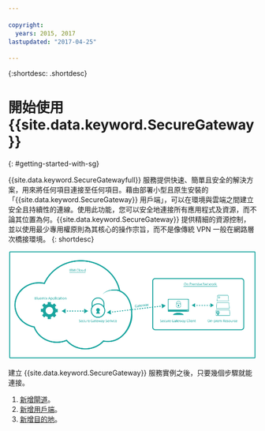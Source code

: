 ```yaml
---

copyright:
  years: 2015, 2017
lastupdated: "2017-04-25"

---
```

{:shortdesc: .shortdesc}

# 開始使用 {{site.data.keyword.SecureGateway}}
{: #getting-started-with-sg}

{{site.data.keyword.SecureGatewayfull}} 服務提供快速、簡單且安全的解決方案，用來將任何項目連接至任何項目。藉由部署小型且原生安裝的「{{site.data.keyword.SecureGateway}} 用戶端」，可以在環境與雲端之間建立安全且持續性的連線。使用此功能，您可以安全地連接所有應用程式及資源，而不論其位置為何。{{site.data.keyword.SecureGateway}} 提供精細的資源控制，並以使用最少專用權原則為其核心的操作宗旨，而不是像傳統 VPN 一般在網路層次橋接環境。
{: shortdesc}

![{{site.data.keyword.SecureGateway}} 架構](./images/diagramSGW.png?raw=true "{{site.data.keyword.SecureGateway}} 架構")

建立 {{site.data.keyword.SecureGateway}} 服務實例之後，只要幾個步驟就能連接。

1. [新增閘道](./securegateway_gateway.html)。
2. [新增用戶端](./securegateway_client.html)。
3. [新增目的地](./securegateway_destination.html)。
